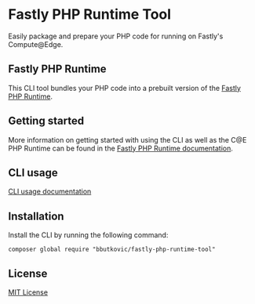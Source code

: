 # Fastly PHP Runtime Tool

Easily package and prepare your PHP code for running on Fastly's Compute@Edge.

## Fastly PHP Runtime

This CLI tool bundles your PHP code into a prebuilt version of the
[Fastly PHP Runtime](https://github.com/bbutkovic/fastly-php-runtime).

## Getting started

More information on getting started with using the CLI as well as the C@E PHP
Runtime can be found in the
[Fastly PHP Runtime documentation](https://github.com/bbutkovic/fastly-php-runtime/tree/main#getting-started).

## CLI usage

[CLI usage documentation](docs/cli.md) 

## Installation

Install the CLI by running the following command:

```console
composer global require "bbutkovic/fastly-php-runtime-tool"
```

## License

[MIT License](LICENSE)